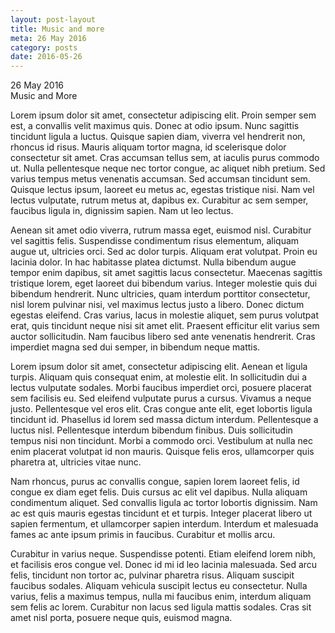 ```yaml
---
layout: post-layout
title: Music and more
meta: 26 May 2016
category: posts
date: 2016-05-26
---
```



<div class="date">
	26 May 2016
</div>
<span class="post-title">
	Music and More
</span> 


<p>
	Lorem ipsum dolor sit amet, consectetur adipiscing elit. Proin semper sem est, a convallis velit maximus quis. Donec at odio ipsum. Nunc sagittis tincidunt ligula a luctus. Quisque sapien diam, viverra vel hendrerit non, rhoncus id risus. Mauris aliquam tortor magna, id scelerisque dolor consectetur sit amet. Cras accumsan tellus sem, at iaculis purus commodo ut. Nulla pellentesque neque nec tortor congue, ac aliquet nibh pretium. Sed varius tempus metus venenatis accumsan. Sed accumsan tincidunt sem. Quisque lectus ipsum, laoreet eu metus ac, egestas tristique nisi. Nam vel lectus vulputate, rutrum metus at, dapibus ex. Curabitur ac sem semper, faucibus ligula in, dignissim sapien. Nam ut leo lectus.
</p>
<p>
	Aenean sit amet odio viverra, rutrum massa eget, euismod nisl. Curabitur vel sagittis felis. Suspendisse condimentum risus elementum, aliquam augue ut, ultricies orci. Sed ac dolor turpis. Aliquam erat volutpat. Proin eu lacinia dolor. In hac habitasse platea dictumst. Nulla bibendum augue tempor enim dapibus, sit amet sagittis lacus consectetur. Maecenas sagittis tristique lorem, eget laoreet dui bibendum varius. Integer molestie quis dui bibendum hendrerit. Nunc ultricies, quam interdum porttitor consectetur, nisl lorem pulvinar nisi, vel maximus lectus justo a libero. Donec dictum egestas eleifend. Cras varius, lacus in molestie aliquet, sem purus volutpat erat, quis tincidunt neque nisi sit amet elit. Praesent efficitur elit varius sem auctor sollicitudin. Nam faucibus libero sed ante venenatis hendrerit. Cras imperdiet magna sed dui semper, in bibendum neque mattis.
</p>
<p>
	Lorem ipsum dolor sit amet, consectetur adipiscing elit. Aenean et ligula turpis. Aliquam quis consequat enim, at molestie elit. In sollicitudin dui a lectus vulputate sodales. Morbi faucibus imperdiet orci, posuere placerat sem facilisis eu. Sed eleifend vulputate purus a cursus. Vivamus a neque justo. Pellentesque vel eros elit. Cras congue ante elit, eget lobortis ligula tincidunt id. Phasellus id lorem sed massa dictum interdum. Pellentesque a luctus nisl. Pellentesque interdum bibendum finibus. Duis sollicitudin tempus nisi non tincidunt. Morbi a commodo orci. Vestibulum at nulla nec enim placerat volutpat id non mauris. Quisque felis eros, ullamcorper quis pharetra at, ultricies vitae nunc.
</p>
<p>
	Nam rhoncus, purus ac convallis congue, sapien lorem laoreet felis, id congue ex diam eget felis. Duis cursus ac elit vel dapibus. Nulla aliquam condimentum aliquet. Sed convallis ligula ac tortor lobortis dignissim. Nam ac est quis mauris egestas tincidunt et et turpis. Integer placerat libero ut sapien fermentum, et ullamcorper sapien interdum. Interdum et malesuada fames ac ante ipsum primis in faucibus. Curabitur et mollis arcu.
</p>
<p>
	Curabitur in varius neque. Suspendisse potenti. Etiam eleifend lorem nibh, et facilisis eros congue vel. Donec id mi id leo lacinia malesuada. Sed arcu felis, tincidunt non tortor ac, pulvinar pharetra risus. Aliquam suscipit faucibus sodales. Aliquam vehicula suscipit lectus eu consectetur. Nulla varius, felis a maximus tempus, nulla mi faucibus enim, interdum aliquam sem felis ac lorem. Curabitur non lacus sed ligula mattis sodales. Cras sit amet nisl porta, posuere neque quis, euismod magna.
</p>
